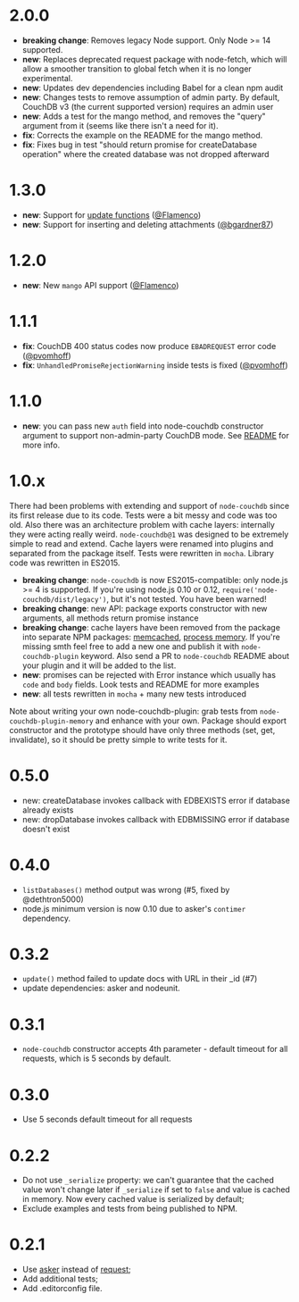 # 2.0.0

 * **breaking change**: Removes legacy Node support. Only Node >= 14 supported.
 * **new**: Replaces deprecated request package with node-fetch, which will allow a smoother transition to global fetch when it is no longer experimental.
 * **new**: Updates dev dependencies including Babel for a clean npm audit
 * **new**: Changes tests to remove assumption of admin party. By default, CouchDB v3 (the current supported version) requires an admin user
 * **new**: Adds a test for the mango method, and removes the "query" argument from it (seems like there isn't a need for it). 
 * **fix**: Corrects the example on the README for the mango method.
 * **fix**: Fixes bug in test "should return promise for createDatabase operation" where the created database was not dropped afterward

# 1.3.0

 * **new**: Support for [update functions](http://docs.couchdb.org/en/2.0.0/couchapp/ddocs.html#update-functions) ([@Flamenco](https://github.com/Flamenco))
 * **new**: Support for inserting and deleting attachments ([@bgardner87](https://github.com/bgardner87))

# 1.2.0

 * **new**: New `mango` API support ([@Flamenco](https://github.com/1999/node-couchdb/pull/20))

# 1.1.1
 * **fix**: CouchDB 400 status codes now produce `EBADREQUEST` error code ([@pvomhoff](https://github.com/pvomhoff))
 * **fix**: `UnhandledPromiseRejectionWarning` inside tests is fixed ([@pvomhoff](https://github.com/pvomhoff))

# 1.1.0

 * **new**: you can pass new `auth` field into node-couchdb constructor argument to support non-admin-party CouchDB mode. See [README](https://github.com/1999/node-couchdb#constructor) for more info.

# 1.0.x

There had been problems with extending and support of `node-couchdb` since its first release due to its code. Tests were a bit messy and code was too old. Also there was an architecture problem with cache layers: internally they were acting really weird. `node-couchdb@1` was designed to be extremely simple to read and extend. Cache layers were renamed into plugins and separated from the package itself. Tests were rewritten in `mocha`. Library code was rewritten in ES2015.

 * **breaking change**: `node-couchdb` is now ES2015-compatible: only node.js >= 4 is supported. If you're using node.js 0.10 or 0.12, `require('node-couchdb/dist/legacy')`, but it's not tested. You have been warned!
 * **breaking change**: new API: package exports constructor with new arguments, all methods return promise instance
 * **breaking change**: cache layers have been removed from the package into separate NPM packages: [memcached](https://www.npmjs.com/package/node-couchdb-plugin-memcached), [process memory](https://www.npmjs.com/package/node-couchdb-plugin-memory). If you're missing smth feel free to add a new one and publish it with `node-couchdb-plugin` keyword. Also send a PR to `node-couchdb` README about your plugin and it will be added to the list.
 * **new**: promises can be rejected with Error instance which usually has `code` and `body` fields. Look tests and README for more examples
 * **new**: all tests rewritten in `mocha` + many new tests introduced

Note about writing your own node-couchdb-plugin: grab tests from `node-couchdb-plugin-memory` and enhance with your own. Package should export constructor and the prototype should have only three methods (set, get, invalidate), so it should be pretty simple to write tests for it.

# 0.5.0

 * new: createDatabase invokes callback with EDBEXISTS error if database already exists
 * new: dropDatabase invokes callback with EDBMISSING error if database doesn't exist

# 0.4.0

 * `listDatabases()` method output was wrong (#5, fixed by @dethtron5000)
 * node.js minimum version is now 0.10 due to asker's `contimer` dependency.

# 0.3.2

 * `update()` method failed to update docs with URL in their _id (#7)
 * update dependencies: asker and nodeunit.

# 0.3.1

 * `node-couchdb` constructor accepts 4th parameter - default timeout for all requests, which is 5 seconds by default.

# 0.3.0

 * Use 5 seconds default timeout for all requests

# 0.2.2

 * Do not use `_serialize` property: we can't guarantee that the cached value won't change later if `_serialize` if set to `false` and value is cached in memory. Now every cached value is serialized by default;
 * Exclude examples and tests from being published to NPM.

# 0.2.1

 * Use [asker](http://browsenpm.org/package/asker) instead of [request](http://browsenpm.org/package/request);
 * Add additional tests;
 * Add .editorconfig file.

